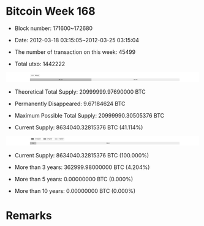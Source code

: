 # Bitcoin Week 168

- Block number: 171600~172680

- Date: 2012-03-18 03:15:05~2012-03-25 03:15:04

- The number of transaction on this week: 45499

- Total utxo: 1442222

![](../images/mined_week168.png)

- Theoretical Total Supply: 20999999.97690000 BTC

- Permanently Disappeared: 9.67184624 BTC

- Maximum Possible Total Supply: 20999990.30505376 BTC

- Current Supply: 8634040.32815376 BTC (41.114%)

![](../images/year_week168.png)


- Current Supply: 8634040.32815376 BTC (100.000%)

- More than 3 years: 362999.98000000 BTC (4.204%)

- More than 5 years: 0.00000000 BTC (0.000%)

- More than 10 years: 0.00000000 BTC (0.000%)

# Remarks

